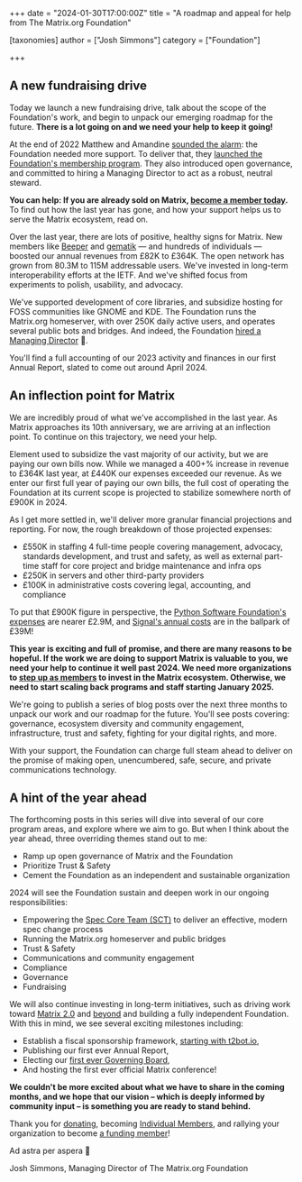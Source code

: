 +++
date = "2024-01-30T17:00:00Z"
title = "A roadmap and appeal for help from The Matrix.org Foundation"

[taxonomies]
author = ["Josh Simmons"]
category = ["Foundation"]

+++

## A new fundraising drive

Today we launch a new fundraising drive, talk about the scope of the Foundation's work, and begin to unpack our emerging roadmap for the future. **There is a lot going on and we need your help to keep it going!**

At the end of 2022 Matthew and Amandine [sounded the alarm](https://matrix.org/blog/2022/12/25/the-matrix-holiday-update-2022/): the Foundation needed more support. To deliver that, they [launched the Foundation's membership program](https://matrix.org/blog/2022/12/01/funding-matrix-via-the-matrix-org-foundation/#introducing-foundation-memberships-and-the-governing-board). They also introduced open governance, and committed to hiring a Managing Director to act as a robust, neutral steward.

**You can help: If you are already sold on Matrix, [become a member today](https://matrix.org/membership/).** To find out how the last year has gone, and how your support helps us to serve the Matrix ecosystem, read on. 

Over the last year, there are lots of positive, healthy signs for Matrix. New members like [Beeper](https://matrix.org/blog/2023/06/beeper-joins-the-foundation/) and [gematik](https://matrix.org/blog/2023/06/gematik-joins-the-foundation/) — and hundreds of individuals ​— boosted our annual revenues from £82K to £364K. The open network has grown from 80.3M to 115M addressable users. We've invested in long-term interoperability efforts at the IETF. And we've shifted focus from experiments to polish, usability, and advocacy.

We've supported development of core libraries, and subsidize hosting for FOSS communities like GNOME and KDE. The Foundation runs the Matrix.org homeserver, with over 250K daily active users, and operates several public bots and bridges. And indeed, the Foundation [hired a Managing Director](https://matrix.org/blog/2023/10/26/hello-world/) 👋.

You'll find a full accounting of our 2023 activity and finances in our first Annual Report, slated to come out around April 2024.

<!-- more -->

## An inflection point for Matrix

We are incredibly proud of what we've accomplished in the last year. As Matrix approaches its 10th anniversary, we are arriving at an inflection point. To continue on this trajectory, we need your help. 

Element used to subsidize the vast majority of our activity, but we are paying our own bills now. While we managed a 400+% increase in revenue to £364K last year, at £440K our expenses exceeded our revenue. As we enter our first full year of paying our own bills, the full cost of operating the Foundation at its current scope is projected to stabilize somewhere north of £900K in 2024.

As I get more settled in, we'll deliver more granular financial projections and reporting. For now, the rough breakdown of those projected expenses:

- £550K in staffing 4 full-time people covering management, advocacy, standards development, and trust and safety, as well as external part-time staff for core project and bridge maintenance and infra ops
- £250K in servers and other third-party providers
- £100K in administrative costs covering legal, accounting, and compliance

To put that £900K figure in perspective, the [Python Software Foundation's expenses](https://www.python.org/psf/records/) are nearer £2.9M, and [Signal's annual costs](https://signal.org/blog/signal-is-expensive/) are in the ballpark of £39M!

**This year is exciting and full of promise, and there are many reasons to be hopeful. If the work we are doing to support Matrix is valuable to you, we need your help to continue it well past 2024. We need more organizations to [step up as members](https://matrix.org/membership/) to invest in the Matrix ecosystem. Otherwise, we need to start scaling back programs and staff starting January 2025.**

We're going to publish a series of blog posts over the next three months to unpack our work and our roadmap for the future. You'll see posts covering: governance, ecosystem diversity and community engagement, infrastructure, trust and safety, fighting for your digital rights, and more.

With your support, the Foundation can charge full steam ahead to deliver on the promise of making open, unencumbered, safe, secure, and private communications technology.

## A hint of the year ahead

The forthcoming posts in this series will dive into several of our core program areas, and explore where we aim to go. But when I think about the year ahead, three overriding themes stand out to me:

- Ramp up open governance of Matrix and the Foundation
- Prioritize Trust & Safety
- Cement the Foundation as an independent and sustainable organization

2024 will see the Foundation sustain and deepen work in our ongoing responsibilities:

- Empowering the [Spec Core Team (SCT)](https://matrix.org/about/#the-spec-core-team) to deliver an effective, modern spec change process
- Running the Matrix.org homeserver and public bridges
- Trust & Safety
- Communications and community engagement
- Compliance
- Governance
- Fundraising

We will also continue investing in long-term initiatives, such as driving work toward [Matrix 2.0](https://matrix.org/blog/2023/09/matrix-2-0/) and [beyond](https://matrix.org/blog/2023/12/25/the-matrix-holiday-update-2023/) and building a fully independent Foundation. With this in mind, we see several exciting milestones including:

- Establish a fiscal sponsorship framework, [starting with t2bot.io](https://t2bot.io/),
- Publishing our first ever Annual Report,
- Electing our [first ever Governing Board](https://matrix.org/blog/2023/12/electing-our-first-governing-board/),
- And hosting the first ever official Matrix conference!

**We couldn't be more excited about what we have to share in the coming months, and we hope that our vision – which is deeply informed by community input – is something you are ready to stand behind.**

Thank you for [donating](https://matrix.org/support/), becoming [Individual Members](https://donorbox.org/membership-303), and rallying your organization to become [a funding member](https://matrix.org/membership/)!

Ad astra per aspera 🚀

Josh Simmons, Managing Director of The Matrix.org Foundation